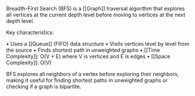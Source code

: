 Breadth-First Search (BFS) is a [[Graph]] traversal algorithm that explores all vertices at the current depth level before moving to vertices at the next depth level.

Key characteristics:

• Uses a [[Queue]] (FIFO) data structure
• Visits vertices level by level from the source
• Finds shortest path in unweighted graphs
• [[Time Complexity]]: O(V + E) where V is vertices and E is edges
• [[Space Complexity]]: O(V)

BFS explores all neighbors of a vertex before exploring their neighbors, making it useful for finding shortest paths in unweighted graphs or checking if a graph is bipartite.